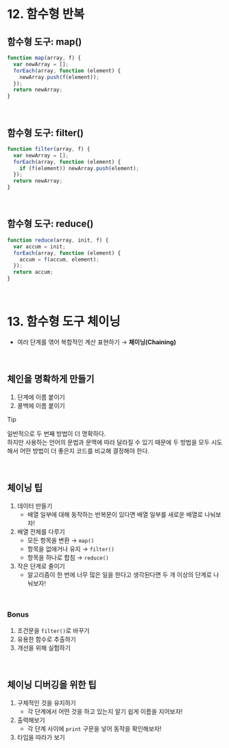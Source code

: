 # 12. 함수형 반복

## 함수형 도구: map()

```js
function map(array, f) {
  var newArray = [];
  forEach(array, function (element) {
    newArray.push(f(element));
  });
  return newArray;
}
```

&nbsp;

## 함수형 도구: filter()

```js
function filter(array, f) {
  var newArray = [];
  forEach(array, function (element) {
    if (f(element)) newArray.push(element);
  });
  return newArray;
}
```

&nbsp;

## 함수형 도구: reduce()

```js
function reduce(array, init, f) {
  var accum = init;
  forEach(array, function (element) {
    accum = f(accum, element);
  });
  return accum;
}
```

&nbsp;

# 13. 함수형 도구 체이닝

- 여러 단계를 엮어 복합적인 계산 표현하기 → **체이닝(Chaining)**

&nbsp;

## 체인을 명확하게 만들기

1. 단계에 이름 붙이기
2. 콜백에 이름 붙이기

> [!TIP]
> 일반적으로 두 번째 방법이 더 명확하다.  
> 하지만 사용하는 언어의 문법과 문맥에 따라 달라질 수 있기 때문에 두 방법을 모두 시도해서 어떤 방법이 더 좋은지 코드를 비교해 결정해야 한다.

&nbsp;

## 체이닝 팁

1. 데이터 만들기
   - 배열 일부에 대해 동작하는 반복문이 있다면 배열 일부를 새로운 배열로 나눠보자!
2. 배열 전체를 다루기
   - 모든 항목을 변환 → `map()`
   - 항목을 없애거나 유지 → `filter()`
   - 항목을 하나로 합침 → `reduce()`
3. 작은 단계로 줄이기
   - 알고리즘이 한 번에 너무 많은 일을 한다고 생각된다면 두 개 이상의 단계로 나눠보자!

&nbsp;

### Bonus

1. 조건문을 `filter()`로 바꾸기
2. 유용한 함수로 추출하기
3. 개선을 위해 실험하기

&nbsp;

## 체이닝 디버깅을 위한 팁

1. 구체적인 것을 유지하기
   - 각 단계에서 어떤 것을 하고 있는지 알기 쉽게 이름을 지어보자!
2. 출력해보기
   - 각 단계 사이에 `print` 구문을 넣어 동작을 확인해보자!
3. 타입을 따라가 보기
